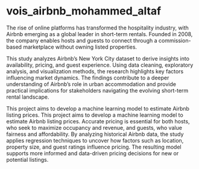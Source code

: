 # vois_airbnb_mohammed_altaf

The rise of online platforms has transformed the hospitality industry, with Airbnb emerging as a global leader in short-term rentals. Founded in 2008, the company enables hosts and guests to connect through a commission-based marketplace without owning listed properties.

This study analyzes Airbnb’s New York City dataset to derive insights into availability, pricing, and guest experience. Using data cleaning, exploratory analysis, and visualization methods, the research highlights key factors influencing market dynamics. The findings contribute to a deeper understanding of Airbnb’s role in urban accommodation and provide practical implications for stakeholders navigating the evolving short-term rental landscape.

This project aims to develop a machine learning model to estimate Airbnb listing prices.
This project aims to develop a machine learning model to estimate Airbnb listing prices. Accurate pricing is essential for both hosts, who seek to maximize occupancy and revenue, and guests, who value fairness and affordability. By analyzing historical Airbnb data, the study applies regression techniques to uncover how factors such as location, property size, and guest ratings influence pricing. The resulting model supports more informed and data-driven pricing decisions for new or potential listings.
